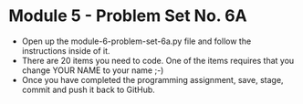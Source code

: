 # Module 5 - Problem Set No. 6A

- Open up the module-6-problem-set-6a.py file and follow the instructions inside of it.
- There are 20 items you need to code. One of the items requires that you change YOUR NAME to your name ;-)
- Once you have completed the programming assignment, save, stage, commit and push it back to GitHub.
